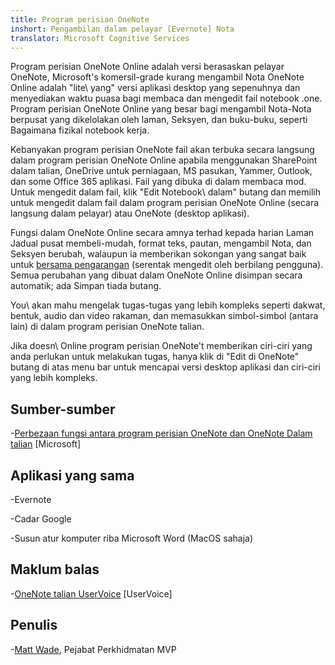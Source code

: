 ```yaml
---
title: Program perisian OneNote
inshort: Pengambilan dalam pelayar [Evernote] Nota
translator: Microsoft Cognitive Services
---
```


Program perisian OneNote Online adalah versi berasaskan pelayar OneNote, Microsoft's
komersil-grade kurang mengambil Nota OneNote Online adalah \"lite\ yang" versi
aplikasi desktop yang sepenuhnya dan menyediakan waktu puasa bagi
membaca dan mengedit fail notebook .one. Program perisian OneNote Online yang besar bagi
mengambil Nota-Nota berpusat yang dikelolakan oleh laman, Seksyen, dan buku-buku, seperti
Bagaimana fizikal notebook kerja.

Kebanyakan program perisian OneNote fail akan terbuka secara langsung dalam program perisian OneNote Online apabila menggunakan
SharePoint dalam talian, OneDrive untuk perniagaan, MS pasukan, Yammer, Outlook, dan
some Office 365 aplikasi. Fail yang dibuka di dalam membaca mod. Untuk mengedit dalam
fail, klik \"Edit Notebook\ dalam" butang dan memilih untuk mengedit dalam
fail dalam program perisian OneNote Online (secara langsung dalam pelayar) atau OneNote (desktop
aplikasi).

Fungsi dalam OneNote Online secara amnya terhad kepada harian
Laman Jadual pusat membeli-mudah, format teks, pautan, mengambil Nota, dan
Seksyen berubah, walaupun ia memberikan sokongan yang sangat baik untuk
[bersama pengarangan](http://icsh.pt/CoAuthoring) (serentak mengedit oleh
berbilang pengguna). Semua perubahan yang dibuat dalam OneNote Online disimpan
secara automatik; ada Simpan tiada butang.

You\ akan mahu mengelak tugas-tugas yang lebih kompleks seperti dakwat, bentuk, audio dan
video rakaman, dan memasukkan simbol-simbol (antara lain) di dalam program perisian OneNote talian.

Jika doesn\ Online program perisian OneNote't memberikan ciri-ciri yang anda perlukan untuk melakukan tugas,
hanya klik di \"Edit di OneNote\" butang di atas menu bar untuk mencapai
versi desktop aplikasi dan ciri-ciri yang lebih kompleks.

Sumber-sumber
---------

-[Perbezaan fungsi antara program perisian OneNote dan OneNote
    Dalam talian](https://support.office.com/en-us/article/Differences-between-using-a-notebook-in-the-browser-and-in-OneNote-a3d1fc13-ac74-456b-b391-b633a62aa83f)
    \[Microsoft\]

Aplikasi yang sama
--------------------

-Evernote

-Cadar Google

-Susun atur komputer riba Microsoft Word (MacOS sahaja)

Maklum balas
---------

-[OneNote talian UserVoice](https://onenote.uservoice.com/forums/327183-onenote-online)
    \[UserVoice\]

Penulis
---------

-[Matt Wade](https://www.linkedin.com/in/thatmattwade/), Pejabat Perkhidmatan MVP


